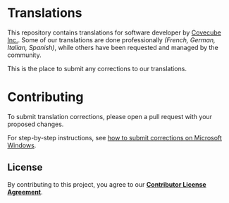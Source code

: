 # Translations
 
 This repository contains translations for software developer by [Covecube Inc.](https://covecube.com). Some of our translations are done professionally *(French, German, Italian, Spanish)*, while others have been requested and managed by the community.

 This is the place to submit any corrections to our translations.

# Contributing

To submit translation corrections, please open a pull request with your proposed changes.

For step-by-step instructions, see [how to submit corrections on Microsoft Windows](CONTRIBUTE.md).

## License

By contributing to this project, you agree to our [**Contributor License Agreement**](LICENSE).